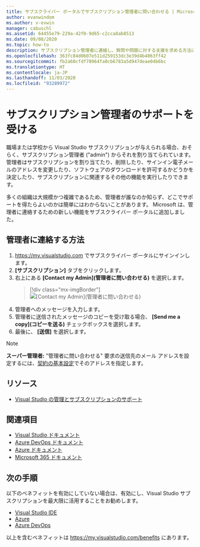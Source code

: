 ```yaml
---
title: サブスクライバー ポータルでサブスクリプション管理者に問い合わせる | Microsoft Docs
author: evanwindom
ms.author: v-evwin
manager: cabuschl
ms.assetid: 64455e79-229a-42f0-9d65-c2cca8ab8513
ms.date: 09/08/2020
ms.topic: how-to
description: サブスクリプション管理者に連絡し、質問や問題に対する支援を求める方法について説明します。
ms.openlocfilehash: 363fc84d0607e511d259153dc3e39d4b4063ff42
ms.sourcegitcommit: fb2a60cfdf78964fa0cb6783a5d947deae04b6bc
ms.translationtype: HT
ms.contentlocale: ja-JP
ms.lasthandoff: 11/03/2020
ms.locfileid: "93289972"
---
```

# <a name="get-assistance-from-your-subscriptions-admin"></a>サブスクリプション管理者のサポートを受ける
職場または学校から Visual Studio サブスクリプションが与えられる場合、おそらく、サブスクリプション管理者 ("admin") からそれを割り当てられています。  管理者はサブスクリプションを割り当てたり、削除したり、サインイン電子メールのアドレスを変更したり、ソフトウェアのダウンロードを許可するかどうかを決定したり、サブスクリプションに関連するその他の機能を実行したりできます。

多くの組織は大規模かつ複雑であるため、管理者が誰なのか知らず、どこでサポートを得たらよいのかは簡単にはわからないことがあります。  Microsoft は、管理者に連絡するための新しい機能をサブスクライバー ポータルに追加しました。   

## <a name="how-to-contact-your-admin"></a>管理者に連絡する方法
1. <https://my.visualstudio.com> でサブスクライバー ポータルにサインインします。
2. **[サブスクリプション]** タブをクリックします。 
3. 右上にある **[Contact my Admin]\(管理者に問い合わせる\)** を選択します。 
   > [!div class="mx-imgBorder"]
   > ![[Contact my Admin]\(管理者に問い合わせる\)](_img/contact-my-admin/contact-my-admin-button.png "[Contact my Admin]\(管理者に問い合わせる\) ボタンを選択してメッセージを入力し、[送信] を選択します。")
4. 管理者へのメッセージを入力します。
5. 管理者に送信されたメッセージのコピーを受け取る場合、 **[Send me a copy]\(コピーを送る\)** チェックボックスを選択します。 
6. 最後に、 **[送信]** を選択します。

> [!NOTE]
> **スーパー管理者:** "管理者に問い合わせる" 要求の送信先のメール アドレスを設定するには、[契約の基本設定](admin-prefs.md#contact-email-address)でそのアドレスを指定します。

## <a name="resources"></a>リソース
- [Visual Studio の管理とサブスクリプションのサポート](https://visualstudio.microsoft.com/subscriptions/support/#talktous)

## <a name="see-also"></a>関連項目
- [Visual Studio ドキュメント](/visualstudio/)
- [Azure DevOps ドキュメント](/azure/devops/)
- [Azure ドキュメント](/azure/)
- [Microsoft 365 ドキュメント](/microsoft-365/)

## <a name="next-steps"></a>次の手順
以下のベネフィットを有効にしていない場合は、有効にし、Visual Studio サブスクリプションを最大限に活用することをお勧めします。
- [Visual Studio IDE](vs-ide-benefit.md)
- [Azure](vs-azure.md)
- [Azure DevOps](vs-azure-devops.md)

以上を含むベネフィットは https://my.visualstudio.com/benefits にあります。